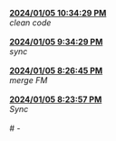 <strong><ins>
2024/01/05 10:34:29 PM
</strong></ins><br><em>
clean code
</em><br><br>
<strong><ins> 2024/01/05 9:34:29 PM </strong></ins><br><em> sync </em><br><br> <strong><ins> 2024/01/05 8:26:45 PM </strong></ins><br><em> merge FM </em><br><br> <strong><ins> 2024/01/05 8:23:57 PM </strong></ins><br><em> Sync </em><br><br> # -
